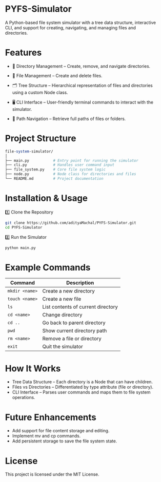 # PYFS-Simulator
A Python-based file system simulator with a tree data structure, interactive CLI, and support for creating, navigating, and managing files and directories.    
# Features
- 📂 Directory Management – Create, remove, and navigate directories.
- 📄 File Management – Create and delete files.

- 🗂 Tree Structure – Hierarchical representation of files and directories using a custom Node class.

- 🖥 CLI Interface – User-friendly terminal commands to interact with the simulator.

- 🔗 Path Navigation – Retrieve full paths of files or folders.
# Project Structure
```perl
file-system-simulator/
│
├── main.py           # Entry point for running the simulator
├── cli.py            # Handles user command input
├── file_system.py    # Core file system logic
├── node.py           # Node class for directories and files
└── README.md         # Project documentation
```
# Installation & Usage
1️⃣ Clone the Repository    
```bash
git clone https://github.com/adityaMachal/PYFS-Simulator.git
cd PYFS-Simulator
```
2️⃣ Run the Simulator    
```bash
python main.py
```
# Example Commands
| Command        | Description                          |
|----------------|--------------------------------------|
| `mkdir <name>` | Create a new directory               |
| `touch <name>` | Create a new file                    |
| `ls`           | List contents of current directory   |
| `cd <name>`    | Change directory                     |
| `cd ..`        | Go back to parent directory          |
| `pwd`          | Show current directory path          |
| `rm <name>`    | Remove a file or directory           |
| `exit`         | Quit the simulator                   |

# How It Works
- Tree Data Structure – Each directory is a Node that can have children.
- Files vs Directories – Differentiated by type attribute (file or directory).
- CLI Interface – Parses user commands and maps them to file system operations.

# Future Enhancements
- Add support for file content storage and editing.
- Implement mv and cp commands.
- Add persistent storage to save the file system state.

# License
This project is licensed under the MIT License.
